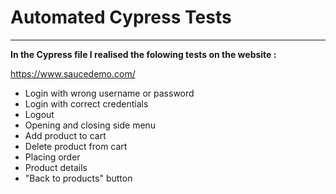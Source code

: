 # Automated Cypress Tests
----------------------
**In the Cypress file I realised the folowing tests on the website :**

https://www.saucedemo.com/

* Login with wrong username or password
* Login with correct credentials
* Logout
* Opening and closing side menu
* Add product to cart
* Delete product from cart
* Placing order
* Product details
* "Back to products" button
